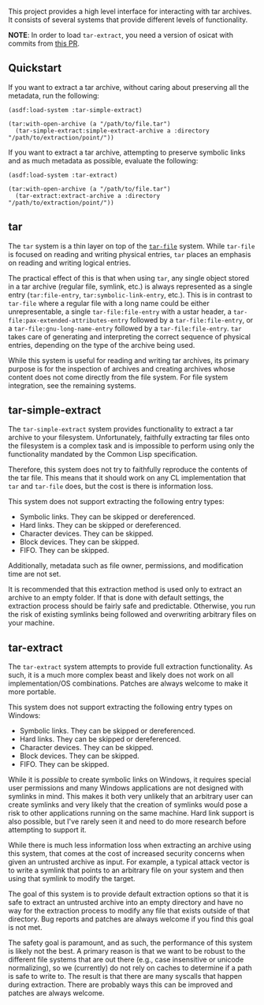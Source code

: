 This project provides a high level interface for interacting with tar
archives. It consists of several systems that provide different levels of
functionality.

**NOTE**: In order to load `tar-extract`, you need a version of osicat with
commits from [this PR](https://github.com/osicat/osicat/pull/54).

## Quickstart

If you want to extract a tar archive, without caring about preserving all the
metadata, run the following:

```common-lisp
(asdf:load-system :tar-simple-extract)

(tar:with-open-archive (a "/path/to/file.tar")
  (tar-simple-extract:simple-extract-archive a :directory "/path/to/extraction/point/"))
```

If you want to extract a tar archive, attempting to preserve symbolic links and
as much metadata as possible, evaluate the following:

```common-lisp
(asdf:load-system :tar-extract)

(tar:with-open-archive (a "/path/to/file.tar")
  (tar-extract:extract-archive a :directory "/path/to/extraction/point/"))
```

## tar

The `tar` system is a thin layer on top of
the [`tar-file`](https://gitlab.common-lisp.net/cl-tar/cl-tar-file)
system. While `tar-file` is focused on reading and writing physical entries,
`tar` places an emphasis on reading and writing logical entries.

The practical effect of this is that when using `tar`, any single object stored
in a tar archive (regular file, symlink, etc.) is always represented as a
single entry (`tar:file-entry`, `tar:symbolic-link-entry`, etc.). This is in
contrast to `tar-file` where a regular file with a long name could be either
unrepresentable, a single `tar-file:file-entry` with a ustar header, a
`tar-file:pax-extended-attributes-entry` followed by a `tar-file:file-entry`,
or a `tar-file:gnu-long-name-entry` followed by a `tar-file:file-entry`. `tar`
takes care of generating and interpreting the correct sequence of physical
entries, depending on the type of the archive being used.

While this system is useful for reading and writing tar archives, its primary
purpose is for the inspection of archives and creating archives whose content
does not come directly from the file system. For file system integration, see
the remaining systems.

## tar-simple-extract

The `tar-simple-extract` system provides functionality to extract a tar archive
to your filesystem. Unfortunately, faithfully extracting tar files onto the
filesystem is a complex task and is impossible to perform using only the
functionality mandated by the Common Lisp specification.

Therefore, this system does not try to faithfully reproduce the contents of the
tar file. This means that it should work on any CL implementation that `tar`
and `tar-file` does, but the cost is there is information loss.

This system does not support extracting the following entry types:

+ Symbolic links. They can be skipped or dereferenced.
+ Hard links. They can be skipped or dereferenced.
+ Character devices. They can be skipped.
+ Block devices. They can be skipped.
+ FIFO. They can be skipped.

Additionally, metadata such as file owner, permissions, and modification time
are not set.

It is recommended that this extraction method is used only to extract an
archive to an empty folder. If that is done with default settings, the
extraction process should be fairly safe and predictable. Otherwise, you run
the risk of existing symlinks being followed and overwriting arbitrary files on
your machine.

## tar-extract

The `tar-extract` system attempts to provide full extraction functionality. As
such, it is a much more complex beast and likely does not work on all
implementation/OS combinations. Patches are always welcome to make it more
portable.

This system does not support extracting the following entry types on Windows:

+ Symbolic links. They can be skipped or dereferenced.
+ Hard links. They can be skipped or dereferenced.
+ Character devices. They can be skipped.
+ Block devices. They can be skipped.
+ FIFO. They can be skipped.

While it is *possible* to create symbolic links on Windows, it requires special
user permissions and many Windows applications are not designed with symlinks
in mind. This makes it both very unlikely that an arbitrary user can create
symlinks and very likely that the creation of symlinks would pose a risk to
other applications running on the same machine. Hard link support is also
possible, but I've rarely seen it and need to do more research before
attempting to support it.

While there is much less information loss when extracting an archive using this
system, that comes at the cost of increased security concerns when given an
untrusted archive as input. For example, a typical attack vector is to write a
symlink that points to an arbitrary file on your system and then using that
symlink to modify the target.

The goal of this system is to provide default extraction options so that it is
safe to extract an untrusted archive into an empty directory and have no way
for the extraction process to modify any file that exists outside of that
directory. Bug reports and patches are always welcome if you find this goal is
not met.

The safety goal is paramount, and as such, the performance of this system is
likely not the best. A primary reason is that we want to be robust to the
different file systems that are out there (e.g., case insensitive or unicode
normalizing), so we (currently) do not rely on caches to determine if a path is
safe to write to. The result is that there are many syscalls that happen during
extraction. There are probably ways this can be improved and patches are always
welcome.
